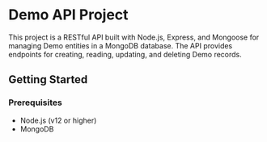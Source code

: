# Demo API Project
This project is a RESTful API built with Node.js, Express, and Mongoose for managing Demo entities in a MongoDB database. The API provides endpoints for creating, reading, updating, and deleting Demo records.

## Getting Started
### Prerequisites
- Node.js (v12 or higher) 
- MongoDB

